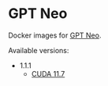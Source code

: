 # GPT Neo

Docker images for [GPT Neo](https://github.com/EleutherAI/gpt-neo).

Available versions:

* 1.1.1
  * [CUDA 11.7](1.1.1_cuda11.7)

